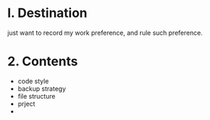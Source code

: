 # l. Destination
just want to record my work preference, and rule such preference.  

# 2. Contents
- code style
- backup strategy
- file structure
- prject
- 


